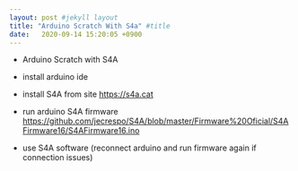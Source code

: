 ```yaml
---
layout: post #jekyll layout
title: "Arduino Scratch With S4a" #title 
date:   2020-09-14 15:20:05 +0900                 
---
```


-   Arduino Scratch with S4A

-   install arduino ide
-   install S4A from site <https://s4a.cat>
-   run arduino S4A firmware <https://github.com/jecrespo/S4A/blob/master/Firmware%20Oficial/S4AFirmware16/S4AFirmware16.ino>
-   use S4A software (reconnect arduino and run firmware again if connection issues)

